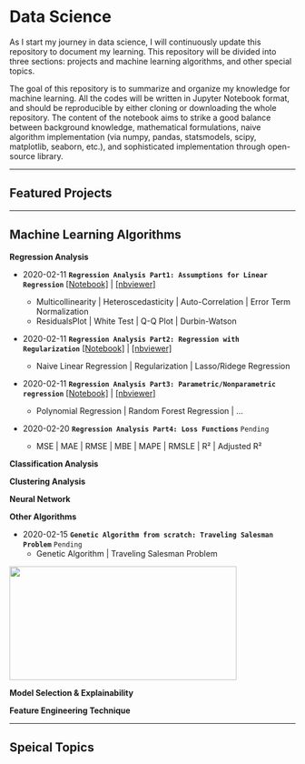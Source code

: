 # Data Science

As I start my journey in data science, I will continuously update this repository to document my learning. This repository will be divided into three sections: projects and machine learning algorithms, and other special topics.

The goal of this repository is to summarize and organize my knowledge for machine learning. All the codes will be written in Jupyter Notebook format, and should be reproducible by either cloning or downloading the whole repository. The content of the notebook aims to strike a good balance between background knowledge, mathematical formulations, naive algorithm implementation (via numpy, pandas, statsmodels, scipy, matplotlib, seaborn, etc.), and sophisticated implementation through open-source library.

---
## Featured Projects




---
## Machine Learning Algorithms

**Regression Analysis**
* 2020-02-11 **`Regression Analysis Part1: Assumptions for Linear Regression`** [[Notebook]](https://github.com/patrick-ytchou/Machine-Learning/blob/master/Algorithms/Regression/Regression%20Analysis%20Part%201%20--%20Assumptions%20for%20Linear%20Regression.ipynb) | [[nbviewer]](https://nbviewer.jupyter.org/github/patrick-ytchou/Machine-Learning/blob/master/Algorithms/Regression/Regression%20Analysis%20Part%201%20--%20Assumptions%20for%20Linear%20Regression.ipynb)
    * Multicollinearity | Heteroscedasticity | Auto-Correlation | Error Term Normalization
    * ResidualsPlot | White Test | Q-Q Plot | Durbin-Watson
    
* 2020-02-11 **`Regression Analysis Part2: Regression with Regularization`** [[Notebook]](https://github.com/patrick-ytchou/Machine-Learning/blob/master/Algorithms/Regression/Regression%20Analysis%20Part%202%20--%20Regression%20with%20Regularization.ipynb) | [[nbviewer]](https://nbviewer.jupyter.org/github/patrick-ytchou/Machine-Learning/blob/master/Algorithms/Regression/Regression%20Analysis%20Part%202%20--%20Regression%20with%20Regularization.ipynb)
    * Naive Linear Regression | Regularization | Lasso/Ridege Regression
    
* 2020-02-11 **`Regression Analysis Part3: Parametric/Nonparametric regression`** [[Notebook]](https://github.com/patrick-ytchou/Machine-Learning/blob/master/Algorithms/Regression/Regression%20Analysis%20Part%203%20--%20Parametric%20and%20Nonparametric%20regression.ipynb) | [[nbviewer]](https://nbviewer.jupyter.org/github/patrick-ytchou/Machine-Learning/blob/master/Algorithms/Regression/Regression%20Analysis%20Part%203%20--%20Parametric%20and%20Nonparametric%20regression.ipynb)
    * Polynomial Regression | Random Forest Regression | ...
    
* 2020-02-20 **`Regression Analysis Part4: Loss Functions`** `Pending`
    * MSE | MAE | RMSE | MBE | MAPE | RMSLE | R² | Adjusted R²



**Classification Analysis**



**Clustering Analysis**



**Neural Network**



**Other Algorithms**

* 2020-02-15 **`Genetic Algorithm from scratch: Traveling Salesman Problem`** `Pending`
    * Genetic Algorithm | Traveling Salesman Problem 
<img src="https://github.com/patrick-ytchou/Data-Science/blob/master/Algorithms/Optimization/TSP_animation.gif" width=400 height=200/>



**Model Selection & Explainability**




**Feature Engineering Technique**





---
## Speical Topics


